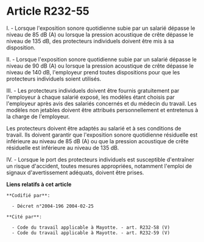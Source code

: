 # Article R232-55

I. - Lorsque l'exposition sonore quotidienne subie par un salarié dépasse le niveau de 85 dB (A) ou lorsque la pression
acoustique de crête dépasse le niveau de 135 dB, des protecteurs individuels doivent être mis à sa disposition.

II. - Lorsque l'exposition sonore quotidienne subie par un salarié dépasse le niveau de 90 dB (A) ou lorsque la pression
acoustique de crête dépasse le niveau de 140 dB, l'employeur prend toutes dispositions pour que les protecteurs individuels
soient utilisés.

III. - Les protecteurs individuels doivent être fournis gratuitement par l'employeur à chaque salarié exposé, les modèles
étant choisis par l'employeur après avis des salariés concernés et du médecin du travail. Les modèles non jetables doivent
être attribués personnellement et entretenus à la charge de l'employeur.

Les protecteurs doivent être adaptés au salarié et à ses conditions de travail. Ils doivent garantir que l'exposition sonore
quotidienne résiduelle est inférieure au niveau de 85 dB (A) ou que la pression acoustique de crête résiduelle est inférieure
au niveau de 135 dB.

IV. - Lorsque le port des protecteurs individuels est susceptible d'entraîner un risque d'accident, toutes mesures
appropriées, notamment l'emploi de signaux d'avertissement adéquats, doivent être prises.

**Liens relatifs à cet article**

	**Codifié par**:

	  - Décret n°2004-196 2004-02-25

	**Cité par**:

	  - Code du travail applicable à Mayotte. - art. R232-58 (V)
	  - Code du travail applicable à Mayotte. - art. R232-59 (V)
